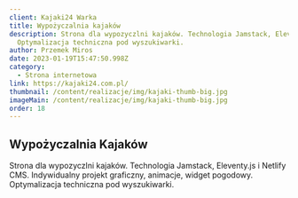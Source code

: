 ```yaml
---
client: Kajaki24 Warka
title: Wypożyczalnia kajaków
description: Strona dla wypozyczlni kajaków. Technologia Jamstack, Eleventy.js i Netlify CMS. Indywidualny projekt graficzny, animacje, widget pogodowy.
  Optymalizacja techniczna pod wyszukiwarki.
author: Przemek Miros
date: 2023-01-19T15:47:50.998Z
category:
  - Strona internetowa
link: https://kajaki24.com.pl/
thumbnail: /content/realizacje/img/kajaki-thumb-big.jpg
imageMain: /content/realizacje/img/kajaki-thumb-big.jpg
order: 18
---
```


## Wypożyczalnia Kajaków

Strona dla wypozyczlni kajaków. Technologia Jamstack, Eleventy.js i Netlify CMS. Indywidualny projekt graficzny, animacje, widget pogodowy. Optymalizacja techniczna pod wyszukiwarki.